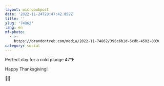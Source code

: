 ```yaml
---
layout: micropubpost
date: '2022-11-24T20:47:42.852Z'
title: ''
slug: '74862'
lang: en
mf-photo:
  - >-
    https://brandontreb.com/media/2022-11-74862/396c6b1d-6cdb-4502-8030-ab29bf4842f3.jpeg
category: social
---
```

Perfect day for a cold plunge 47°F

Happy Thanksgiving!

🦃🍁 
